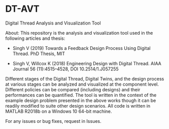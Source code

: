 # DT-AVT
Digital Thread Analysis and Visualization Tool

About: This repository is the analysis and visualization tool used in the following articles and thesis:

- Singh V (2019) Towards a Feedback Design Process Using Digital Thread. PhD Thesis, MIT

- Singh V, Willcox K (2018) Engineering Design with Digital Thread. AIAA Journal 56 (11):4515–4528, DOI 10.2514/1.J057255

Different stages of the Digital Thread, Digital Twins, and the design process at various stages can be analyzed and visualized at the component level. Different policies can be compared (including designs) and their performances can be quantified. The tool is written in the context of the example design problem presented in the above works though it can be readily modified to suite other design scenarios. All code is written in MATLAB R2018b on a Windows 10 64-bit machine.

For any issues or bug fixes, request in Issues.
